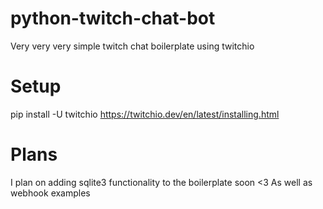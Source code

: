 # python-twitch-chat-bot
Very very very simple twitch chat boilerplate using twitchio 

# Setup
pip install -U twitchio
https://twitchio.dev/en/latest/installing.html

# Plans
I plan on adding sqlite3 functionality to the boilerplate soon <3 As well as webhook examples
